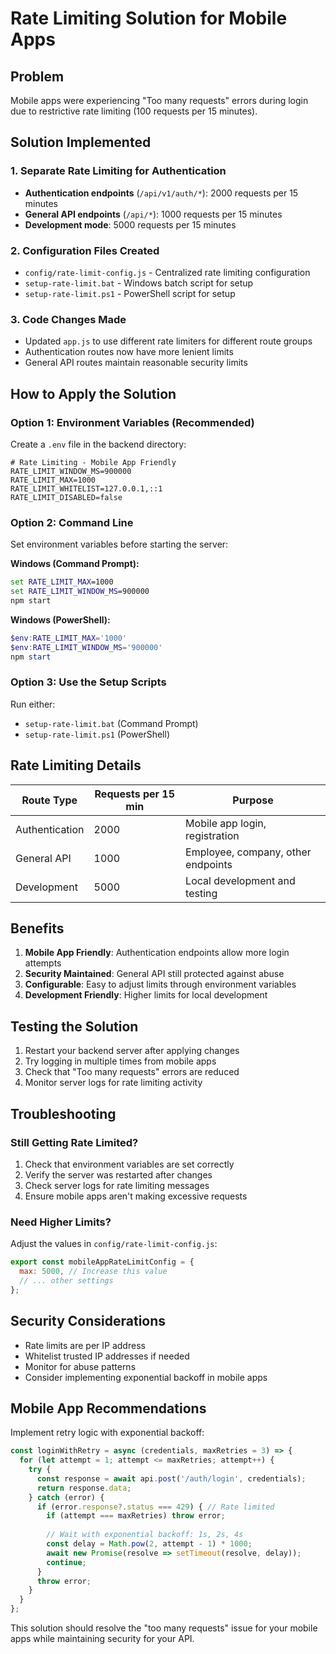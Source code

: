 # Rate Limiting Solution for Mobile Apps

## Problem
Mobile apps were experiencing "Too many requests" errors during login due to restrictive rate limiting (100 requests per 15 minutes).

## Solution Implemented

### 1. Separate Rate Limiting for Authentication
- **Authentication endpoints** (`/api/v1/auth/*`): 2000 requests per 15 minutes
- **General API endpoints** (`/api/*`): 1000 requests per 15 minutes
- **Development mode**: 5000 requests per 15 minutes

### 2. Configuration Files Created
- `config/rate-limit-config.js` - Centralized rate limiting configuration
- `setup-rate-limit.bat` - Windows batch script for setup
- `setup-rate-limit.ps1` - PowerShell script for setup

### 3. Code Changes Made
- Updated `app.js` to use different rate limiters for different route groups
- Authentication routes now have more lenient limits
- General API routes maintain reasonable security limits

## How to Apply the Solution

### Option 1: Environment Variables (Recommended)
Create a `.env` file in the backend directory:

```env
# Rate Limiting - Mobile App Friendly
RATE_LIMIT_WINDOW_MS=900000
RATE_LIMIT_MAX=1000
RATE_LIMIT_WHITELIST=127.0.0.1,::1
RATE_LIMIT_DISABLED=false
```

### Option 2: Command Line
Set environment variables before starting the server:

**Windows (Command Prompt):**
```cmd
set RATE_LIMIT_MAX=1000
set RATE_LIMIT_WINDOW_MS=900000
npm start
```

**Windows (PowerShell):**
```powershell
$env:RATE_LIMIT_MAX='1000'
$env:RATE_LIMIT_WINDOW_MS='900000'
npm start
```

### Option 3: Use the Setup Scripts
Run either:
- `setup-rate-limit.bat` (Command Prompt)
- `setup-rate-limit.ps1` (PowerShell)

## Rate Limiting Details

| Route Type | Requests per 15 min | Purpose |
|------------|---------------------|---------|
| Authentication | 2000 | Mobile app login, registration |
| General API | 1000 | Employee, company, other endpoints |
| Development | 5000 | Local development and testing |

## Benefits

1. **Mobile App Friendly**: Authentication endpoints allow more login attempts
2. **Security Maintained**: General API still protected against abuse
3. **Configurable**: Easy to adjust limits through environment variables
4. **Development Friendly**: Higher limits for local development

## Testing the Solution

1. Restart your backend server after applying changes
2. Try logging in multiple times from mobile apps
3. Check that "Too many requests" errors are reduced
4. Monitor server logs for rate limiting activity

## Troubleshooting

### Still Getting Rate Limited?
1. Check that environment variables are set correctly
2. Verify the server was restarted after changes
3. Check server logs for rate limiting messages
4. Ensure mobile apps aren't making excessive requests

### Need Higher Limits?
Adjust the values in `config/rate-limit-config.js`:
```javascript
export const mobileAppRateLimitConfig = {
  max: 5000, // Increase this value
  // ... other settings
};
```

## Security Considerations

- Rate limits are per IP address
- Whitelist trusted IP addresses if needed
- Monitor for abuse patterns
- Consider implementing exponential backoff in mobile apps

## Mobile App Recommendations

Implement retry logic with exponential backoff:
```javascript
const loginWithRetry = async (credentials, maxRetries = 3) => {
  for (let attempt = 1; attempt <= maxRetries; attempt++) {
    try {
      const response = await api.post('/auth/login', credentials);
      return response.data;
    } catch (error) {
      if (error.response?.status === 429) { // Rate limited
        if (attempt === maxRetries) throw error;
        
        // Wait with exponential backoff: 1s, 2s, 4s
        const delay = Math.pow(2, attempt - 1) * 1000;
        await new Promise(resolve => setTimeout(resolve, delay));
        continue;
      }
      throw error;
    }
  }
};
```

This solution should resolve the "too many requests" issue for your mobile apps while maintaining security for your API.
